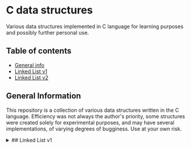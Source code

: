 # C data structures
Various data structures implemented in C language for learning purposes 
and possibly further personal use.

## Table of contents
* [General info](#general-information)
* [Linked List v1](#linked-list-v1)
* [Linked List v2](#linked-list-v2)

## General Information
This repository is a collection of various data structures written in the C language. 
Efficiency was not always the author's priority, some structures were created solely 
for experimental purposes, and may have several implementations, of varying degrees of bugginess. 
Use at your own risk.

<details>
<summary>## Linked List v1</summary>
### General info
The first version of the linked list structure is created with a void pointer 
in the list node, which can contain the address of an instance of any data type. \
It uses macros as an interface to call all internal functions. 
This is done to avoid errors related to differences in the type of data supplied 
to the input and those already in the list.

### Functionality
List of functions and their complexity:
- Inserting one element at the end of the list *O(n)*
- Getting an element at some index *O(n)*
- Removing an element at some index *O(n)*

### Usage
This structure has four macros for performing manipulations:
```
    // Initializes the list
    LIST(type of data that will be stored in a list)

    // Inserts an element
    LIST_INSERT(
        pointer to data, 
        list address, 
        type of input data
    )

    // Returns an element
    // If more precisely: expected type pointer
    LIST_GET(
        index, 
        list address, 
        type of expected data
    )

    // Same as get function, except it also removes the element from the list
    LIST_REMOVE(
        index,
        list address,
        type of expected data
    )
```

This structure is best suited for pointer types. \
So all you have to do in this case is:

```c
    // Initializing the list, and setting its type to char*
    LinkedList list = LIST(char *);

    char s1[] = "First";
    char s2[] = "Second";

    // Inserting elements
    // At this stage, if the types of input data and list data are mismatched, the program terminates
    LIST_INSERT(s1, (&list), char *);
    LIST_INSERT(s2, (&list), char *);

    // Removing an element
    char *s3 = LIST_REMOVE(1, (&list), char *)
```
</details>